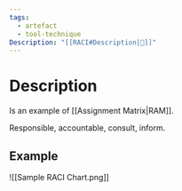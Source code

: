 ```yaml
---
tags:
  - artefact
  - tool-technique
Description: "[[RACI#Description|📝]]"
---
```

# Description
Is an example of [[Assignment Matrix|RAM]].

Responsible, accountable, consult, inform.
## Example
![[Sample RACI Chart.png]]